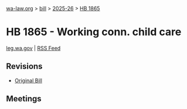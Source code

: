 [wa-law.org](/) > [bill](/bill/) > [2025-26](/bill/2025-26/) > [HB 1865](/bill/2025-26/hb/1865/)

# HB 1865 - Working conn. child care
[leg.wa.gov](https://app.leg.wa.gov/billsummary?BillNumber=1865&Year=2025&Initiative=false) | [RSS Feed](./rss.xml)

## Revisions
* [Original Bill](1/)

## Meetings